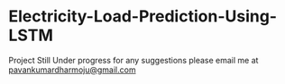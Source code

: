# Electricity-Load-Prediction-Using-LSTM
Project Still Under progress for any suggestions please email me at pavankumardharmoju@gmail.com
